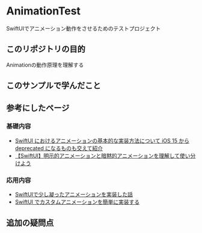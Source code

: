 # AnimationTest
SwiftUIでアニメーション動作をさせるためのテストプロジェクト

## このリポジトリの目的
Animationの動作原理を理解する

## このサンプルで学んだこと

## 参考にしたページ
### 基礎内容
- [SwiftUI におけるアニメーションの基本的な実装方法について iOS 15 から deprecated になるものも交えて紹介](https://qiita.com/kalupas226/items/153fdaf783379e7d865a)
- [【SwiftUI】明示的アニメーションと暗黙的アニメーションを理解して使い分けよう](https://qiita.com/ichikawa7ss/items/164a2dfd3c3ab2b1eae8)
### 応用内容
- [SwiftUIで少し凝ったアニメーションを実装した話](https://blog.kyash.co/entry/2022/12/11/121206)
- [SwiftUI でカスタムアニメーションを簡単に実装する](https://blog.studysapuri.jp/entry/2021/09/18/iosdc-2021-swiftui-animation)

## 追加の疑問点
